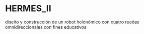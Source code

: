 # HERMES_II
diseño y construcción de un robot holonómico con cuatro ruedas omnidireccionales con fines educativos
